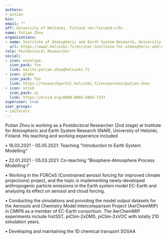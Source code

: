 ```yaml
---
authors:
- putian
bio:
email: ""
aff: University of Helsinki, Finland <b>:finland:</b>
name: Putian Zhou
organizations:
- name: Institute of Atmospheric and Earth System Research, University of Helsinki
  url: https://www2.helsinki.fi/en/inar-institute-for-atmospheric-and-earth-system-research
role: Postdoctoral Researcher
social:
- icon: envelope
  icon_pack: fas
  link: mailto:putian.zhou@helsinki.fi
- icon: globe
  icon_pack: fas
  link: https://researchportal.helsinki.fi/en/persons/putian-zhou
- icon: orcid	
  icon_pack: ai
  link: https://orcid.org/0000-0003-0803-7337
superuser: true
user_groups:
- Lecturers
---
```


Putian Zhou is working as a Postdoctoral Researcher (2nd stage) at Institute for Atmospheric and Earth System Research (INAR), University of Helsinki, Finland. His teaching and working experience included

•	16.03.2021 - 05.05.2021: Teaching "Introduction to Earth System Modelling"

•	22.01.2021 - 05.03.2021: Co-teaching "Biosphere-Atmosphere Process Modelling I"

•	Working in the FORCeS (Constrained aerosol forcing for improved climate projections) project, and the topic is implementing newly-developed anthropogenic particle emissions in the Earth system model EC-Earth and analysing its effect on aerosol and cloud forcing.

•	Conducting the simulations and providing the model output datasets for the Aerosols and Chemistry Model Intercomparison Project (AerChemMIP) in CMIP6 as a member of EC-Earth consortium. The AerChemMIP experiments include histSST, piClim-2xDMS, piClim-2xVOC with totally 210 simulation years.

•	Developing and maintaining the 1D chemical transport SOSAA

